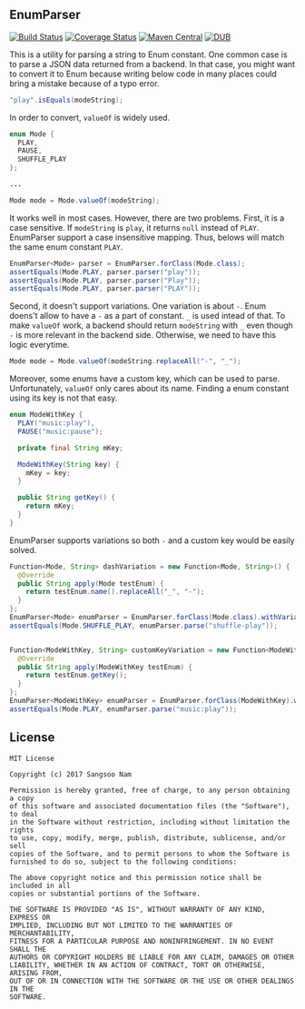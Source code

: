 ## EnumParser
[![Build Status](https://travis-ci.org/SangsooNam/enumparser.svg?branch=master)](https://travis-ci.org/SangsooNam/enumparser)
[![Coverage Status](https://coveralls.io/repos/github/SangsooNam/enumparser/badge.svg?branch=master)](https://coveralls.io/github/SangsooNam/enumparser?branch=master)
[![Maven Central](https://maven-badges.herokuapp.com/maven-central/io.github.sangsoonam/enumparser/badge.svg)](https://maven-badges.herokuapp.com/maven-central/io.github.sangsoonam/enumparser)
[![DUB](https://img.shields.io/dub/l/vibe-d.svg)]()

This is a utility for parsing a string to Enum constant. One common case is to parse a JSON data returned from a backend. In that case, you might want to convert it to Enum because writing below code in many places could bring a mistake because of a typo error.
```java
"play".isEquals(modeString);
```

In order to convert, `valueOf` is widely used.
```java
enum Mode {
  PLAY,
  PAUSE,
  SHUFFLE_PLAY
};

...

Mode mode = Mode.valueOf(modeString);
```

It works well in most cases. However, there are two problems. First, it is a case sensitive. If `modeString` is `play`, it returns `null` instead of `PLAY`. EnumParser support a case insensitive mapping. Thus, belows will match the same enum constant `PLAY`.

```java
EnumParser<Mode> parser = EnumParser.forClass(Mode.class);
assertEquals(Mode.PLAY, parser.parser("play"));
assertEquals(Mode.PLAY, parser.parser("Play"));
assertEquals(Mode.PLAY, parser.parser("PLAY"));
```

Second, it doesn't support variations. One variation is about `-`. Enum doens't allow to have a `-` as a part of constant. `_` is used intead of that. To make `valueOf` work, a backend should return `modeString` with `_` even though `-` is more relevant in the backend side. Otherwise, we need to have this logic everytime.
```java
Mode mode = Mode.valueOf(modeString.replaceAll("-", "_");
```

Moreover, some enums have a custom key, which can be used to parse. Unfortunately, `valueOf` only cares about its name. Finding a enum constant using its key is not that easy. 
```java
enum ModeWithKey {
  PLAY("music:play"),
  PAUSE("music:pause");

  private final String mKey;

  ModeWithKey(String key) {
    mKey = key;
  }

  public String getKey() {
    return mKey;
  }
}
```

EnumParser supports variations so both `-` and a custom key would be easily solved. 
```java
Function<Mode, String> dashVariation = new Function<Mode, String>() {
  @Override
  public String apply(Mode testEnum) {
    return testEnum.name().replaceAll("_", "-");
  }
};
EnumParser<Mode> enumParser = EnumParser.forClass(Mode.class).withVariation(dashVariation);
assertEquals(Mode.SHUFFLE_PLAY, enumParser.parse("shuffle-play"));
```
```java

Function<ModeWithKey, String> customKeyVariation = new Function<ModeWithKey, String>() {
  @Override
  public String apply(ModeWithKey testEnum) {
    return testEnum.getKey();
  }
};
EnumParser<ModeWithKey> enumParser = EnumParser.forClass(ModeWithKey).withVariation(customKeyVariation);
assertEquals(Mode.PLAY, enumParser.parse("music:play"));
```


## License
```
MIT License

Copyright (c) 2017 Sangsoo Nam

Permission is hereby granted, free of charge, to any person obtaining a copy
of this software and associated documentation files (the "Software"), to deal
in the Software without restriction, including without limitation the rights
to use, copy, modify, merge, publish, distribute, sublicense, and/or sell
copies of the Software, and to permit persons to whom the Software is
furnished to do so, subject to the following conditions:

The above copyright notice and this permission notice shall be included in all
copies or substantial portions of the Software.

THE SOFTWARE IS PROVIDED "AS IS", WITHOUT WARRANTY OF ANY KIND, EXPRESS OR
IMPLIED, INCLUDING BUT NOT LIMITED TO THE WARRANTIES OF MERCHANTABILITY,
FITNESS FOR A PARTICULAR PURPOSE AND NONINFRINGEMENT. IN NO EVENT SHALL THE
AUTHORS OR COPYRIGHT HOLDERS BE LIABLE FOR ANY CLAIM, DAMAGES OR OTHER
LIABILITY, WHETHER IN AN ACTION OF CONTRACT, TORT OR OTHERWISE, ARISING FROM,
OUT OF OR IN CONNECTION WITH THE SOFTWARE OR THE USE OR OTHER DEALINGS IN THE
SOFTWARE.
```
